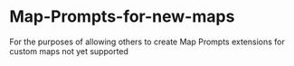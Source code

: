 # Map-Prompts-for-new-maps
For the purposes of allowing others to create Map Prompts extensions for custom maps not yet supported
